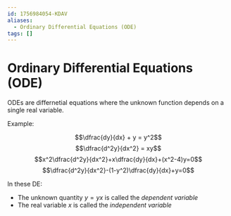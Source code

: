 ```yaml
---
id: 1756984054-KDAV
aliases:
  - Ordinary Differential Equations (ODE)
tags: []
---
```


# Ordinary Differential Equations (ODE)

ODEs are differnetial equations where the unknown function depends on a single real variable. 

Example:

$$\dfrac{dy}{dx} + y = y^2$$
$$\dfrac{d^2y}{dx^2} = xy$$
$$x^2\dfrac{d^2y}{dx^2}+x\dfrac{dy}{dx}+(x^2-4)y=0$$
$$\dfrac{d^2y}{dx^2}-(1-y^2)\dfrac{dy}{dx}+y=0$$

In these DE:
* The unknown quantity $y=y{x}$ is called the *dependent variable*
* The real variable $x$ is called the *independent variable*



